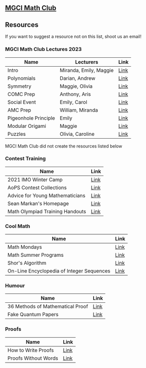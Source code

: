 ## [MGCI Math Club](/)
## Resources

If you want to suggest a resource not on this list, shoot us an email!

### MGCI Math Club Lectures 2023
| Name | Lecturers | Link |
| ------------- | ------------- | ------------- |
| Intro | Miranda, Emily, Maggie | [Link](https://docs.google.com/presentation/d/1cHIVlLIarG8RvZYfFRbLjMjGB6gYCTJ8jHeIWWrdS5s/edit)|
| Polynomials | Darian, Andrew | [Link](https://docs.google.com/presentation/d/1yBRlQeVmjx_dCeoCAefpedQJN54H3MWsbHEMLRtwPTo/edit)|
| Symmetry | Maggie, Olivia | [Link](https://docs.google.com/presentation/d/1UmLhSEQcGhHbF49Yorup8m0k7e5olOjq1SRpvH69WPg/edit?usp=sharing)|
| COMC Prep | Anthony, Aris | [Link](https://docs.google.com/presentation/d/10u_LctdqpSVPtUzyZq-ndzd79cZBkSsiOSBzcTVzMCc/edit)|
| Social Event | Emily, Carol | [Link](https://docs.google.com/presentation/d/1WAJA_mcExbI7wuiFVb0nm7u8d_GsIse6yvkNbboY9Lg/edit)|
| AMC Prep | William, Miranda | [Link](https://docs.google.com/presentation/d/1MO7L_PF9kRMuHOxv2klyDAosYTVk1ZnECA5KO9wlN38/edit?usp=sharing)|
| Pigeonhole Principle | Emily | [Link](https://docs.google.com/presentation/d/1bIFWPU-ufHMEMfyMB7AxnxXaxfeBwO1XdQWEUC1aOYQ/edit)|
| Modular Origami | Maggie | [Link](https://docs.google.com/presentation/d/1w7DtoyDrsKdytWgMEib5rLV_239gv4szhDRwWOfZ8bk/edit)|
| Puzzles | Olivia, Caroline | [Link](https://docs.google.com/presentation/d/1B9AkIh_es-7h3kSjPkvv0X6qHVfBauow3_8b5C_Iyec/edit)|


MGCI Math Club did not create the resources listed below

### Contest Training

| Name | Link |
| ------------- | ------------- |
| 2021 IMO Winter Camp | [Link](https://sites.google.com/site/imocanada/2021-winter-camp) |
| AoPS Contest Collections | [Link](https://artofproblemsolving.com/community/c13_contests) |
| Advice for Young Mathematicians | [Link](https://people.bath.ac.uk/masgcs/advice.html) |
| Sean Markan's Homepage | [Link](http://markan.net/) |
| Math Olympiad Training Handouts | [Link](https://yufeizhao.com/olympiad/) |

### Cool Math

| Name | Link |
| ------------- | ------------- |
| Math Mondays | [Link](https://mathmondays.com/) |
| Math Summer Programs | [Link](https://www.reddit.com/r/ApplyingToCollege/comments/ldyj8p/best_math_summer_programs_for_high_school/) |
| Shor's Algorithm | [Link](https://scottaaronson.blog/?p=208) |
| On-Line Encyclopedia of Integer Sequences | [Link](https://oeis.org/) |

### Humour

| Name | Link |
| ------------- | ------------- |
| 36 Methods of Mathematical Proof | [Link](http://jwilson.coe.uga.edu/EMT668/EMAT6680.F99/Challen/proof/proof.html) |
| Fake Quantum Papers | [Link](https://www.mit.edu/~azlokapa/qarxiv/index.html) |

### Proofs

| Name | Link |
| ------------- | ------------- |
| How to Write Proofs | [Link](https://deopurkar.github.io/teaching/algebra1/cheng.pdf) |
| Proofs Without Words | [Link](https://artofproblemsolving.com/wiki/index.php/Proofs_without_words) |
